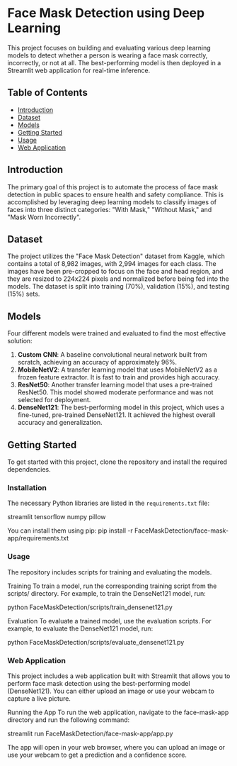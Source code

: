 # Face Mask Detection using Deep Learning

This project focuses on building and evaluating various deep learning models to detect whether a person is wearing a face mask correctly, incorrectly, or not at all. The best-performing model is then deployed in a Streamlit web application for real-time inference.

## Table of Contents
- [Introduction](#introduction)
- [Dataset](#dataset)
- [Models](#models)
- [Getting Started](#getting-started)
- [Usage](#usage)
- [Web Application](#web-application)

## Introduction

The primary goal of this project is to automate the process of face mask detection in public spaces to ensure health and safety compliance. This is accomplished by leveraging deep learning models to classify images of faces into three distinct categories: "With Mask," "Without Mask," and "Mask Worn Incorrectly".

## Dataset

The project utilizes the "Face Mask Detection" dataset from Kaggle, which contains a total of 8,982 images, with 2,994 images for each class. The images have been pre-cropped to focus on the face and head region, and they are resized to 224x224 pixels and normalized before being fed into the models. The dataset is split into training (70%), validation (15%), and testing (15%) sets.

## Models

Four different models were trained and evaluated to find the most effective solution:

1.  **Custom CNN**: A baseline convolutional neural network built from scratch, achieving an accuracy of approximately 96%.
2.  **MobileNetV2**: A transfer learning model that uses MobileNetV2 as a frozen feature extractor. It is fast to train and provides high accuracy.
3.  **ResNet50**: Another transfer learning model that uses a pre-trained ResNet50. This model showed moderate performance and was not selected for deployment.
4.  **DenseNet121**: The best-performing model in this project, which uses a fine-tuned, pre-trained DenseNet121. It achieved the highest overall accuracy and generalization.

## Getting Started

To get started with this project, clone the repository and install the required dependencies.

### Installation

The necessary Python libraries are listed in the `requirements.txt` file:

streamlit
tensorflow
numpy
pillow

You can install them using pip:
pip install -r FaceMaskDetection/face-mask-app/requirements.txt


### Usage
The repository includes scripts for training and evaluating the models.

Training
To train a model, run the corresponding training script from the scripts/ directory. For example, to train the DenseNet121 model, run:

python FaceMaskDetection/scripts/train_densenet121.py


Evaluation
To evaluate a trained model, use the evaluation scripts. For example, to evaluate the DenseNet121 model, run:

python FaceMaskDetection/scripts/evaluate_densenet121.py


### Web Application
This project includes a web application built with Streamlit that allows you to perform face mask detection using the best-performing model (DenseNet121). You can either upload an image or use your webcam to capture a live picture.

Running the App
To run the web application, navigate to the face-mask-app directory and run the following command:

streamlit run FaceMaskDetection/face-mask-app/app.py

The app will open in your web browser, where you can upload an image or use your webcam to get a prediction and a confidence score.
